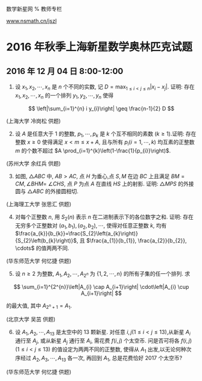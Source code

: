 数学新星网 $\%$ 教师专栏

www.nsmath.cn/jszl

# 2016 年秋季上海新星数学奥林匹克试题 

## 2016 年 12 月 04 日 8:00-12:00

1. 设 $x_{1}, x_{2}, \cdots, x_{n}$ 是 $n$ 个不同的实数, 记 $D=\max _{1 \leq i<j \leq n}\left|x_{i}-x_{j}\right|$. 证明: 存在 $x_{1}, x_{2}, \cdots, x_{n}$ 的一个排列 $y_{1}, y_{2}, \cdots, y_{n}$ 使得

$$
\left|\sum_{i=1}^{n} i y_{i}\right| \geq \frac{n-1}{2} D
$$

(上海大学 冷岗松 供题)

2. 设 $A$ 是任意大于 1 的整数, $p_{1}, \cdots, p_{k}$ 是 $k$ 个互不相同的素数 $(k \geq 1)$.证明: 存在整数 $x \geq 0$ 使得满足 $x<m \leq x+A$, 且与所有 $p_{i}(i=1, \cdots, k)$ 均互素的正整数 $m$ 的个数不超过 $A \prod_{i=1}^{k}\left(1-\frac{1}{p_{i}}\right)$.

(苏州大学 余红兵 供题)

3. 如图, $\triangle A B C$ 中, $A B>A C$, 点 $H$ 为垂心,点 $S, M$ 在边 $B C$ 上且满足 $B M=C M, \angle B H M=$ $\angle C H S$, 点 $P$ 为点 $A$ 在直线 $H S$ 上的射影. 证明: $\triangle M P S$ 的外接圆与 $\triangle A B C$ 的外接圆相切.

(上海理工大学 张思汇 供题)



4. 对每个正整数 $n$, 用 $S_{2}(n)$ 表示 $n$ 在二进制表示下的各位数字之和. 证明: 存在无穷多个正整数对 $\left(a_{1}, b_{1}\right),\left(a_{2}, b_{2}\right), \cdots$, 使得对任意正整数 $k$, 均有 $\frac{a_{k}}{b_{k}}=\frac{S_{2}\left(a_{k}\right)}{S_{2}\left(b_{k}\right)}$, 且 $\frac{a_{1}}{b_{1}}, \frac{a_{2}}{b_{2}}, \cdots$ 的值两两不同.

(华东师范大学 何忆捷 供题)

5. 设 $n \geq 2$ 为整数, $A_{1}, A_{2}, \cdots, A_{2^{n}}$ 为 $\{1,2, \cdots, n\}$ 的所有子集的任一个排列. 求

$$
\sum_{i=1}^{2^{n}}\left|A_{i} \cap A_{i+1}\right| \cdot\left|A_{i} \cup A_{i+1}\right|
$$

的最大值, 其中 $A_{2^{n}+1}=A_{1}$.

(北京大学 吴茁 供题)

6. 设 $A_{1}, A_{2}, \cdots, A_{13}$ 是太空中的 13 颗新星. 对任意 $i, j(1 \leq i<j \leq 13)$,从新星 $A_{i}$ 通行至 $A_{j}$, 或从新星 $A_{j}$ 通行至 $A_{i}$, 需花费 $f(i, j)$ 个太空币. 问是否可将各 $f(i, j)(1 \leq i<j \leq 13)$ 的值设定为两两不同的正整数, 使得从 $A_{1}$ 出发,以无论何种次序经过 $A_{2}, A_{3}, \cdots, A_{13}$ 各一次, 再回到 $A_{1}$, 总是花费恰好 2017 个太空币?

(华东师范大学 何忆捷 供题)

